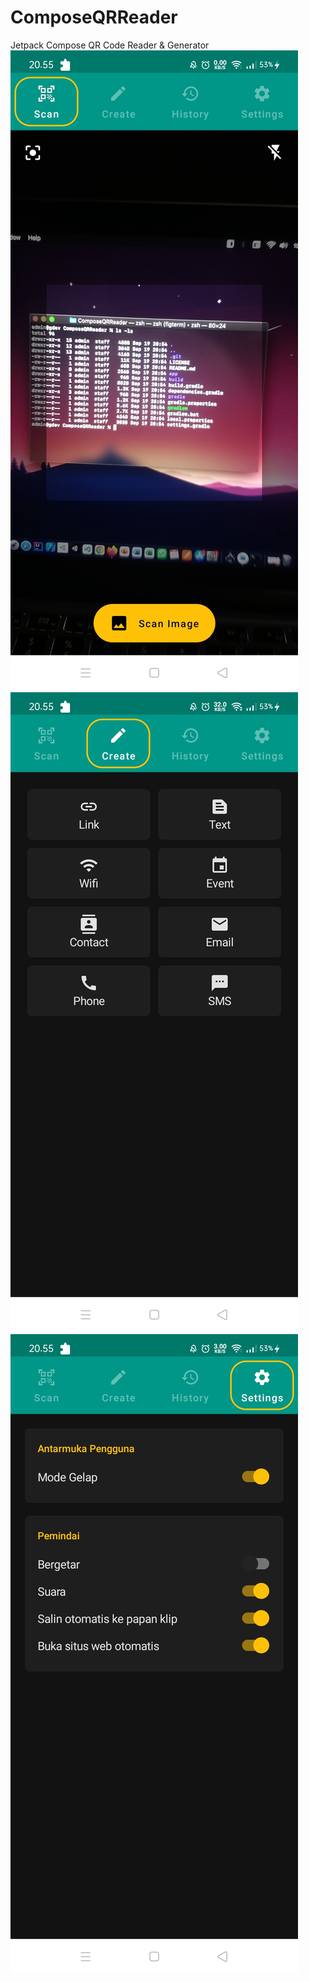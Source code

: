 # ComposeQRReader
Jetpack Compose QR Code Reader &amp; Generator
<img src="Screenshot_2022-09-19-20-55-39-12_cfd4524b43461dae416bad64cd4c137c.jpg" />
<img src="Screenshot_2022-09-19-20-55-46-89_cfd4524b43461dae416bad64cd4c137c.jpg" />
<img src="Screenshot_2022-09-19-20-55-53-33_cfd4524b43461dae416bad64cd4c137c.jpg"/>
